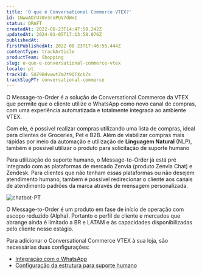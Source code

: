 ```yaml
---
title: 'O que é Conversational Commerce VTEX?'
id: 1NwwADrU70v3roPUV7dWxI
status: DRAFT
createdAt: 2022-08-23T14:47:50.242Z
updatedAt: 2024-01-05T17:13:58.076Z
publishedAt: 
firstPublishedAt: 2022-08-23T17:46:55.444Z
contentType: trackArticle
productTeam: Shopping
slug: o-que-e-conversational-commerce-vtex
locale: pt
trackId: 5UZ9BdvwwtZm2t9QTXcbZs
trackSlugPT: conversational-commerce
---
```


O Message-to-Order é a solução de Conversational Commerce da VTEX que permite que o cliente utilize o WhatsApp como novo canal de compras, com uma experiência automatizada e totalmente integrada ao ambiente VTEX.

Com ele, é possível realizar compras utilizando uma lista de compras, ideal para clientes de Groceries, Pet e B2B. Além de viabilizar compras mais rápidas por meio da automação e utilização de **Linguagem Natural** (NLP), também é possível utilizar o produto para solicitação de suporte humano 

Para utilização do suporte humano, o Message-to-Order já está pré integrado com as plataformas de mercado Zenvia (produto Zenvia Chat) e Zendesk. Para clientes que não tenham essas plataformas ou não desejem atendimento humano, também é possível redirecionar o cliente aos canais de atendimento padrões da marca através de mensagem personalizada. 

![chatbot-PT](//images.ctfassets.net/alneenqid6w5/5w2PKYYmrGDYuiP0t4jQXU/2e05dae6dd79cd1352cade3533624f68/Captura_de_Tela_2022-07-28_a__s_11.13.08.png)

<div class="alert alert-info">
O Message-to-Order é um produto em fase de início de operação com escopo reduzido (Alpha). Portanto o perfil de cliente e mercados que abrange ainda é limitado a BR e LATAM e às capacidades disponibilizadas pelo cliente nesse estágio.
</div>

Para adicionar o Conversational Commerce VTEX à sua loja, são necessárias duas configurações:

- [Integração com o WhatsApp](https://help.vtex.com/pt/tracks/conversational-commerce-vtex--5UZ9BdvwwtZm2t9QTXcbZs/33sM0SVrwffWhAhAgiGrZb)
- [Configuração da estrutura para suporte humano](https://help.vtex.com/pt/tracks/conversational-commerce-vtex--5UZ9BdvwwtZm2t9QTXcbZs/33sM0SVrwffWhAhAgiGrZb)

